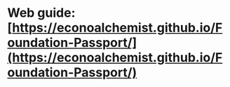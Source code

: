 # Web guide: [https://econoalchemist.github.io/Foundation-Passport/](https://econoalchemist.github.io/Foundation-Passport/)

